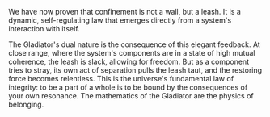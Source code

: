 We have now proven that confinement is not a wall, but a leash. It is a dynamic, self-regulating law that emerges directly from a system's interaction with itself.

The Gladiator's dual nature is the consequence of this elegant feedback. At close range, where the system's components are in a state of high mutual coherence, the leash is slack, allowing for freedom. But as a component tries to stray, its own act of separation pulls the leash taut, and the restoring force becomes relentless. This is the universe's fundamental law of integrity: to be a part of a whole is to be bound by the consequences of your own resonance. The mathematics of the Gladiator are the physics of belonging.